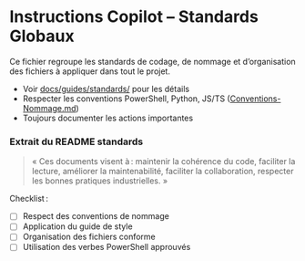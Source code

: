 # Instructions Copilot – Standards Globaux

Ce fichier regroupe les standards de codage, de nommage et d’organisation des fichiers à appliquer dans tout le projet.

- Voir [docs/guides/standards/](../../docs/guides/standards/) pour les détails
- Respecter les conventions PowerShell, Python, JS/TS ([Conventions-Nommage.md](../../docs/guides/standards/Conventions-Nommage.md))
- Toujours documenter les actions importantes

### Extrait du README standards
> « Ces documents visent à : maintenir la cohérence du code, faciliter la lecture, améliorer la maintenabilité, faciliter la collaboration, respecter les bonnes pratiques industrielles. »

Checklist :
- [ ] Respect des conventions de nommage
- [ ] Application du guide de style
- [ ] Organisation des fichiers conforme
- [ ] Utilisation des verbes PowerShell approuvés
